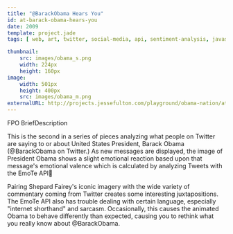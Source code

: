 ```yaml
---
title: "@BarackObama Hears You"
id: at-barack-obama-hears-you
date: 2009
template: project.jade
tags: [ web, art, twitter, social-media, api, sentiment-analysis, javascript, exhibited ]

thumbnail:
    src: images/obama_s.png
    width: 224px
    height: 160px
image:
    width: 501px
    height: 400px
    src: images/obama_m.png
externalURL: http://projects.jessefulton.com/playground/obama-nation/at-barack-obama-hears-you.html
---
```


FPO BriefDescription

This is the second in a series of pieces analyzing what people on Twitter are saying to or about United States President, Barack Obama (@BarackObama on Twitter.) As new messages are displayed, the image of President Obama shows a slight emotional reaction based upon that message's emotional valence which is calculated by analyzing Tweets with the EmoTe API

Pairing Shepard Fairey's iconic imagery with the wide variety of commentary coming from Twitter creates some interesting juxtapositions. The EmoTe API also has trouble dealing with certain language, especially "internet shorthand" and sarcasm. Occasionally, this causes the animated Obama to behave differently than expected, causing you to rethink what you really know about @BarackObama.